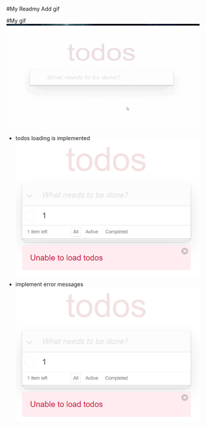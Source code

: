 #My Readmy
Add gif

#My gif
![Gif](https://github.com/Galers/Gif-Galers/blob/main/ToDo_App.gif)

- todos loading is implemented<br>
  <img src="https://github.com/Galers/Gif-Galers/blob/main/image.png">

- implement error messages<br>
  <img src="https://github.com/Galers/Gif-Galers/blob/main/Eror%20load%20todos.jpg">
